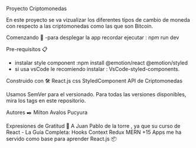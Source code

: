 Proyecto Criptomonedas 

En este proyecto se va vizualizar los diferentes tipos de cambio de moneda con respecto a las criptomonedas como las que son Bitcoin.


Comenzando 🚀
-para desplegar la app recordar ejecutar : npm run dev

Pre-requisitos 📋
- instalar style component :npm install @emotion/react @emotion/styled 
- si usa vsCode le recomiendo instalar : VsCode-styled-components.


Construido con 🛠️
React.js
css
StyledComponent
API de Criptomonedas

Usamos SemVer para el versionado. Para todas las versiones disponibles, mira los tags en este repositorio.

Autores ✒️
Milton Avalos Pucyura 

Expresiones de Gratitud 🎁
A Juan Pablo de la torre , ya que su curso de React - La Guía Completa: Hooks Context Redux MERN +15 Apps 
me ha servido como base para aprender React.js
📦
